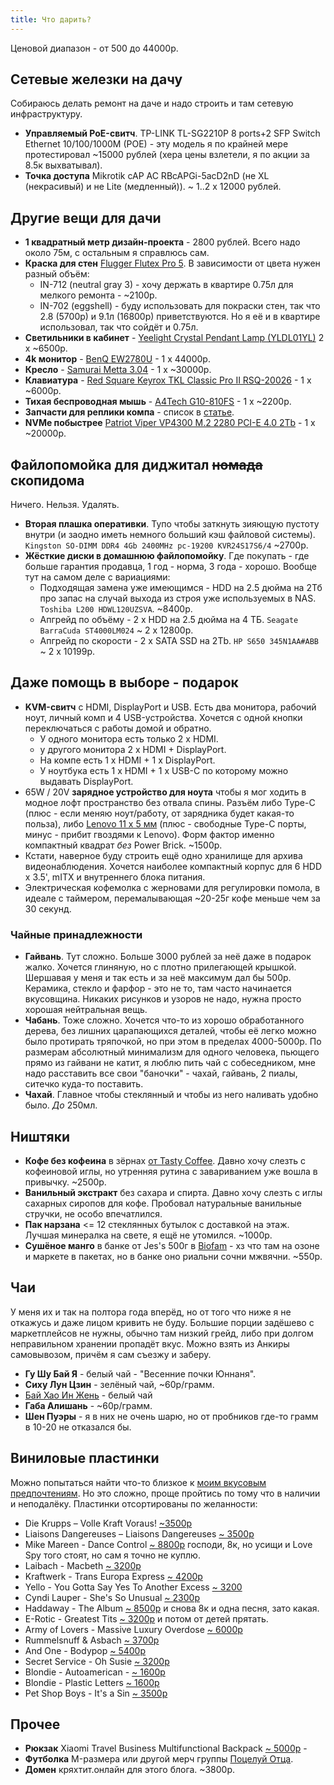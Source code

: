 ```yaml
---
title: Что дарить?
---
```


Ценовой диапазон - от 500 до 44000р.

## Сетевые железки на дачу
Собираюсь делать ремонт на даче и надо строить и там сетевую инфраструктуру.
- **Управляемый PoE-свитч**. TP-LINK TL-SG2210P 8 ports+2 SFP Switch Ethernet 10/100/1000M (POE) - эту модель я по крайней мере протестировал ~15000 рублей (хера цены взлетели, я по акции за 8.5к выхватывал).
- **Точка доступа** Mikrotik cAP AC RBcAPGi-5acD2nD (не XL (некрасивый) и не Lite (медленный)). ~ 1..2 x 12000 рублей.

## Другие вещи для дачи
- **1 квадратный метр дизайн-проекта** - 2800 рублей. Всего надо около 75м, с остальным я справлюсь сам.
- **Краска для стен** [Flugger Flutex Pro 5](https://www.flugger-ekb.ru/products/flutex-pro-5). В зависимости от цвета нужен разный объём:
  - IN-712 (neutral gray 3) - хочу держать в квартире 0.75л для мелкого ремонта - ~2100р.
  - IN-702 (eggshell) - буду использовать для покраски стен, так что 2.8 (5700р) и 9.1л (16800р) приветствуются. Но я её и в квартире использовал, так что сойдёт и 0.75л.
- **Светильники в кабинет** - [Yeelight Crystal Pendant Lamp (YLDL01YL)](https://market.yandex.ru/product--potolochnyi-svetilnik-yeelight-smart-meteorite-led-yldl01yl/1787654357) 2 x ~6500р.
- **4k монитор** - [BenQ EW2780U](https://market.yandex.ru/product--27-monitor-benq-ew2780u-3840x2160-60-gts-ips/662032002) - 1 x 44000р.
- **Кресло** - [Samurai Metta 3.04](https://market.yandex.ru/product--kreslo-ofisnoe-metta-samurai-black-edition-sverkhprochnaia-setka-reguliruemoe-chernoe-532483/904616089) - 1 x ~30000р.
- **Клавиатура** - [Red Square Keyrox TKL Classic Pro II RSQ-20026](https://www.dns-shop.ru/product/b9c6b03d2e4fed20/klaviatura-provodnaa-red-square-keyrox-tkl-classic-pro-ii-rsq-20026/) - 1 x ~6000р.
- **Тихая беспроводная мышь** - [A4Tech G10-810FS](https://www.dns-shop.ru/product/19e720e4cafc3332/mys-besprovodnaa-a4tech-g10-810fs-cernyj/) - 1 x ~2200р.
- **Запчасти для реплики компа** - список в [статье](/2023/05/11/pc-build-fail.html).
- **NVMe побыстрее** [Patriot Viper VP4300 M.2 2280 PCI-E 4.0 2Tb](https://market.yandex.ru/product--tverdotelnyi-nakopitel-patriot-memory-viper-2-tb-m-2-vp4300-2tbm28h/1787780971) - 1 x ~20000р.

## Файлопомойка для диджитал ~~номада~~ скопидома
Ничего. Нельзя. Удалять.
- **Вторая плашка оперативки**. Тупо чтобы заткнуть зияющую пустоту внутри (и заодно иметь немного больший кэш файловой системы). `Kingston SO-DIMM DDR4 4Gb 2400MHz pc-19200 KVR24S17S6/4` ~2700р.
- **Жёсткие диски в домашнюю файлопомойку**. Где покупать - где больше гарантия продавца, 1 год - норма, 3 года - хорошо. Вообще тут на самом деле с вариациями:
	- Подходящая замена уже имеющимся - HDD на 2.5 дюйма на 2Тб про запас на случай выхода из строя уже используемых в NAS. `Toshiba L200 HDWL120UZSVA`. ~8400р.
	- Апгрейд по объёму - 2 х HDD на 2.5 дюйма на 4 ТБ. `Seagate BarraCuda ST4000LM024` ~ 2 x 12800р.
	- Апгрейд по скорости - 2 x SATA SSD на 2Tb. `HP S650 345N1AA#ABB` ~ 2 x 10199р.

## Даже помощь в выборе - подарок
- **KVM-свитч** с HDMI, DisplayPort и USB. Есть два монитора, рабочий ноут, личный комп и 4 USB-устройства. Хочется с одной кнопки переключаться с работы домой и обратно.
	- У одного монитора есть только 2 x HDMI.
	- у другого монитора 2 х HDMI + DisplayPort.
	- На компе есть 1 х HDMI + 1 x DisplayPort.
	- У ноутбука есть 1 x HDMI + 1 x USB-C по которому можно выдавать DisplayPort.
- 65W / 20V **зарядное устройство для ноута** чтобы я мог ходить в модное лофт пространство без отвала спины. Разъём либо Type-C (плюс - если меняю ноут/работу, от зарядника будет какая-то польза), либо [Lenovo 11 x 5 мм](https://market.yandex.ru/product--blok-pitaniia-zariadka-dlia-noutbuka-lenovo-20v-3-25a-65w-priamougolnyi-razem-kvadratnaia/19686274) (плюс - свободные Type-C порты, минус - прибит гвоздями к Lenovo). Форм фактор именно компактный квадрат *без* Power Brick. ~1500р.
- Кстати, наверное буду строить ещё одно хранилище для архива видеонаблюдения. Хочется наиболее компактный корпус для 6 HDD x 3.5', mITX и внутреннего блока питания.
- Электрическая кофемолка с жерновами для регулировки помола, в идеале с таймером, перемалывающая ~20-25г кофе меньше чем за 30 секунд.

### Чайные принадлежности
- **Гайвань**. Тут сложно. Больше 3000 рублей за неё даже в подарок жалко. Хочется глиняную, но с плотно прилегающей крышкой. Шершавая у меня и так есть и за неё максимум дал бы 500р. Керамика, стекло и фарфор - это не то, там часто начинается вкусовщина. Никаких рисунков и узоров не надо, нужна просто хорошая нейтральная вещь.
- **Чабань**. Тоже сложно. Хочется что-то из хорошо обработанного дерева, без лишних царапающихся деталей, чтобы её легко можно было протирать тряпочкой, но при этом в пределах 4000-5000р. По размерам абсолютный минимализм для одного человека, пьющего прямо из гайвани не катит, я люблю пить чай с собеседником, мне надо расставить все свои "баночки" - чахай, гайвань, 2 пиалы, ситечко куда-то поставить.
- **Чахай**. Главное чтобы стеклянный и чтобы из него наливать удобно было. *До* 250мл.

## Ништяки
- **Кофе без кофеина** в зёрнах [от Tasty Coffee](https://shop.tastycoffee.ru/coffee/espresso-decaf). Давно хочу слезть с кофеиновой иглы, но утренняя рутина с завариванием уже вошла в привычку. ~2500р.
- **Ванильный экстракт** без сахара и спирта. Давно хочу слезть с иглы сахарных сиропов для кофе. Пробовал натуральные ванильные стручки, не особо впечатлился.
- **Пак нарзана** <= 12 стеклянных бутылок с доставкой на этаж. Лучшая минералка на свете, я ещё не утомился. ~1000р.
- **Сушёное манго** в банке от Jes's 500г в [Biofam](https://biofam.ru/zdorovoepitanie/orehi-i-suhofrukty/sushenoe-mango-jess-500-g) - хз что там на озоне и маркете в пакетах, но в банке оно риальни сочни мжвячни. ~550р.

## Чаи
У меня их и так на полтора года вперёд, но от того что ниже я не откажусь и даже лицом кривить не буду. Большие порции задёшево с маркетплейсов не нужны, обычно там низкий грейд, либо при долгом неправильном хранении пропадёт вкус. Можно взять из Анкиры самовывозом, причём я сам съезжу и заберу.
- **Гу Шу Бай Я** - белый чай - "Весенние почки Юннаня".
- **Сиху Лун Цзин** - зелёный чай, ~60р/грамм.
- [Бай Хао Ин Жень](https://ankiratm.ru/catalog/chay/belyy-chay/19869/) - белый чай
- **Габа Алишань** - ~60р/грамм.
- **Шен Пуэры** - я в них не очень шарю, но от пробников где-то грамм в 10-20 не отказался бы.

## Виниловые пластинки
Можно попытаться найти что-то близкое к [моим вкусовым предпочтениям](https://strizhechenko.github.io/images/music.svg). Но это сложно, проще пройтись по тому что в наличии и неподалёку. Пластинки отсортированы по желанности:

- Die Krupps – Volle Kraft Voraus! [ ~3500р](https://vnlstore.ru/catalog/electronic_hip_hop/16060/)
- Liaisons Dangereuses – Liaisons Dangereuses [~ 3500р](https://vnlstore.ru/catalog/electronic_hip_hop/16308/)
- Mike Mareen - Dance Control [~ 8800р](https://vnlstore.ru/catalog/disco_synth-pop_newwave/12595/) господи, 8к, но усищи и Love Spy того стоят, но сам я точно не куплю.
- Laibach - Macbeth [~ 3200р](https://vnlstore.ru/catalog/electronic_hip_hop/16327/)
- Kraftwerk - Trans Europa Express [~ 4200р](https://vnlstore.ru/catalog/electronic_hip_hop/15080/)
- Yello - You Gotta Say Yes To Another Excess [~ 3200](https://vnlstore.ru/catalog/disco_synth-pop_newwave/15475/)
- Cyndi Lauper - She's So Unusual [~ 2300р](https://vnlstore.ru/catalog/disco_synth-pop_newwave/16548/)
- Haddaway - The Album [~ 8500р](https://vnlstore.ru/catalog/disco_synth-pop_newwave/15395/) и снова 8к и одна песня, зато какая.
- E-Rotic - Greatest Tits [~ 3200р](https://vnlstore.ru/catalog/disco_synth-pop_newwave/12294/) и потом от детей прятать.
- Army of Lovers - Massive Luxury Overdose [~ 6000р](https://vnlstore.ru/catalog/disco_synth-pop_newwave/14640/)
- Rummelsnuff & Asbach [~ 3700р](https://vnlstore.ru/catalog/electronic_hip_hop/15656/)
- And One - Bodypop [~ 5400р](https://vnlstore.ru/catalog/disco_synth-pop_newwave/3092/)
- Secret Service - Oh Susie [~ 3200р](https://vnlstore.ru/catalog/disco_synth-pop_newwave/11928/)
- Blondie - Autoamerican - [~ 1600р](https://vnlstore.ru/catalog/disco_synth-pop_newwave/8830/)
- Blondie - Plastic Letters [~ 1600р](https://vnlstore.ru/catalog/disco_synth-pop_newwave/2695/)
- Pet Shop Boys - It's a Sin [~ 3500р](https://vnlstore.ru/catalog/disco_synth-pop_newwave/15907/)

## Прочее

- **Рюкзак** Xiaomi Travel Business Multifunctional Backpack [~ 5000р](https://market.yandex.ru/product--riukzak-xiaomi-travel-business-multifunctional-backpack-2/836355028) - 
- **Футболка** M-размера или другой мерч группы [Поцелуй Отца](https://music.yandex.ru/album/20216397).
- **Домен** кряхтит.онлайн для этого блога. ~3800р.
